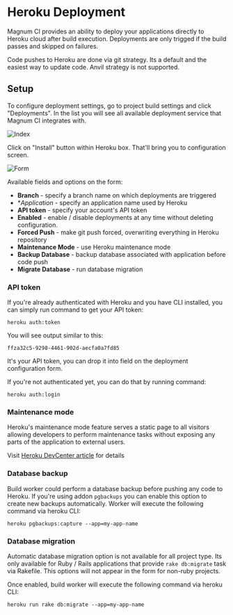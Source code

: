 # Heroku Deployment

Magnum CI provides an ability to deploy your applications directly to Heroku cloud
after build execution. Deployments are only trigged if the build passes and skipped 
on failures. 

Code pushes to Heroku are done via git strategy. Its a default and the easiest way
to update code. Anvil strategy is not supported. 

## Setup

To configure deployment settings, go to project build settings and click "Deployments".
In the list you will see all available deployment service that Magnum CI
integrates with.

![Index](https://s3.amazonaws.com/magnum-ci/deployment-heroku.png)

Click on "Install" button within Heroku box. That'll bring you to configuration
screen.

![Form](https://s3.amazonaws.com/magnum-ci/deployment-heroku-form.png)

Available fields and options on the form:

- **Branch** - specify a branch name on which deployments are triggered
- **Application* - specify an application name used by Heroku
- **API token** - specify your account's API token
- **Enabled** - enable / disable deployments at any time without deleting configuration.
- **Forced Push** - make git push forced, overwriting everything in Heroku repository
- **Maintenance Mode** - use Heroku maintenance mode
- **Backup Database** - backup database associated with application before code push
- **Migrate Database** - run database migration

### API token

If you're already authenticated with Heroku and you have CLI installed, you can simply
run command to get your API token:

```
heroku auth:token
```

You will see output similar to this:

```
ffza32c5-9298-4461-902d-aecfa0a7fd85
```

It's your API token, you can drop it into field on the deployment configuration form.

If you're not authenticated yet, you can do that by running command:

```
heroku auth:login
```

### Maintenance mode

Heroku's maintenance mode feature serves a static page to all visitors 
allowing developers to perform maintenance tasks without exposing any parts
of the application to external users.

Visit [Heroku DevCenter article](https://devcenter.heroku.com/articles/maintenance-mode) for details

### Database backup

Build worker could perform a database backup before pushing any code to Heroku. If
you're using addon `pgbackups` you can enable this option to create new backups
automatically. Worker will execute the following command via heroku CLI:

```
heroku pgbackups:capture --app=my-app-name
```

### Database migration

Automatic database migration option is not available for all project type. Its 
only available for Ruby / Rails applications that provide `rake db:migrate` task
via Rakefile. This options will not appear in the form for non-ruby projects.

Once enabled, build worker will execute the following command via heroku CLI:

```
heroku run rake db:migrate --app=my-app-name
```

